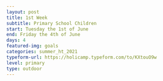 ```yaml
---
layout: post
title: 1st Week
subtitle: Primary School Children
start: Tuesday the 1st of June
end: Friday the 4th of June
days: 4
featured-img: goals
categories: summer_ht_2021
typeform-url: https://holicamp.typeform.com/to/KXtouO9w
level: primary
type: outdoor
---
```

